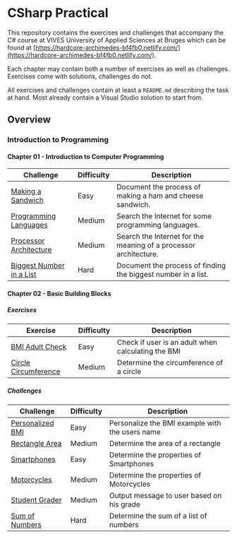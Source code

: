 # CSharp Practical

This repository contains the exercises and challenges that accompany the C\# course at VIVES University of Applied Sciences at Bruges which can be found at [https://hardcore-archimedes-bf4fb0.netlify.com/](https://hardcore-archimedes-bf4fb0.netlify.com/).

Each chapter may contain both a number of exercises as well as challenges. Exercises come with solutions, challenges do not.

All exercises and challenges contain at least a `README.md` describing the task at hand. Most already contain a Visual Studio solution to start from.

## Overview

### Introduction to Programming

#### Chapter 01 - Introduction to Computer Programming

| Challenge | Difficulty | Description |
| --- | --- | --- |
| [Making a Sandwich](./introduction_to_programming/01_introduction_to_computer_programming/challenges/making_a_sandwich/README.md) | Easy | Document the process of making a ham and cheese sandwich. |
| [Programming Languages](./introduction_to_programming/01_introduction_to_computer_programming/challenges/programming_languages/README.md) | Medium | Search the Internet for some programming languages. |
| [Processor Architecture](./introduction_to_programming/01_introduction_to_computer_programming/challenges/processor_architecture/README.md) | Medium | Search the Internet for the meaning of a processor architecture. |
| [Biggest Number in a List](./introduction_to_programming/01_introduction_to_computer_programming/challenges/biggest_number_in_a_list/README.md) | Hard | Document the process of finding the biggest number in a list. |

#### Chapter 02 - Basic Building Blocks

##### Exercises

| Exercise | Difficulty | Description |
| --- | --- | --- |
| [BMI Adult Check](./introduction_to_programming/02_basic_building_blocks/exercises/bmi_adult_check/README.md) | Easy | Check if user is an adult when calculating the BMI |
| [Circle Circumference](./introduction_to_programming/02_basic_building_blocks/exercises/circle_circumference/README.md) | Medium | Determine the circumference of a circle |

##### Challenges

| Challenge | Difficulty | Description |
| --- | --- | --- |
| [Personalized BMI](./introduction_to_programming/02_basic_building_blocks/challenges/personalized_bmi/README.md) | Easy | Personalize the BMI example with the users name |
| [Rectangle Area](./introduction_to_programming/02_basic_building_blocks/challenges/rectangle_area/README.md) | Medium | Determine the area of a rectangle |
| [Smartphones](./introduction_to_programming/02_basic_building_blocks/challenges/smartphones/README.md) | Easy | Determine the properties of Smartphones |
| [Motorcycles](./introduction_to_programming/02_basic_building_blocks/challenges/motorcycles/README.md) | Medium | Determine the properties of Motorcycles |
| [Student Grader](./introduction_to_programming/02_basic_building_blocks/challenges/student_grader/README.md) | Medium | Output message to user based on his grade |
| [Sum of Numbers](./introduction_to_programming/02_basic_building_blocks/challenges/sum_of_numbers/README.md) | Hard | Determine the sum of a list of numbers |
